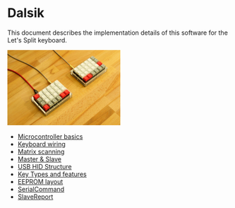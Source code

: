 # Dalsik

This document describes the implementation details of this software for the Let's Split keyboard.

<img src="lets_split.jpg" alt="Let's Split keyboard" style="zoom: 25%;" />

* [Microcontroller basics](microcontroller_basics.md)
* [Keyboard wiring](keyboard_wiring.md)
* [Matrix scanning](matrix_scan.md)
* [Master & Slave](master_slave.md)
* [USB HID Structure](usb_hid.md)
* [Key Types and features](key_types.md)
* [EEPROM layout](eeprom_layout.md)
* [SerialCommand](serial_command.h)
* [SlaveReport](slave_report.md)

